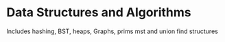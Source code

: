 # Data Structures and Algorithms
Includes hashing, BST, heaps, Graphs, prims mst and union find structures
